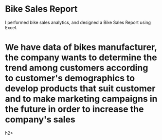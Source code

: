 # Bike Sales Report
I performed bike sales analytics, and designed a Bike Sales Report using Excel.
<h1>We have data of bikes manufacturer, the company wants to determine the trend among customers according to customer's demographics  to develop products that suit customer and to make marketing campaigns in the future in order to increase the company's sales</h1>h2>
